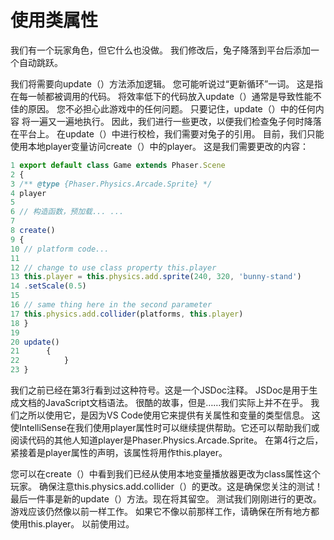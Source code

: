 # 使用类属性

我们有一个玩家角色，但它什么也没做。
我们修改后，兔子降落到平台后添加一个自动跳跃。

我们将需要向update（）方法添加逻辑。 您可能听说过“更新循环”一词。
这是指在每一帧都被调用的代码。 将效率低下的代码放入update（）通常是导致性能不佳的原因。
您不必担心此游戏中的任何问题。 只要记住，update（）中的任何内容
将一遍又一遍地执行。
因此，我们进行一些更改，以便我们检查兔子何时降落在平台上。
在update（）中进行校检，我们需要对兔子的引用。 目前，我们只能使用本地player变量访问create（）中的player。
这是我们需要更改的内容：

```javascript
1 export default class Game extends Phaser.Scene
2 {
3 /** @type {Phaser.Physics.Arcade.Sprite} */
4 player
5
6 // 构造函数，预加载... ...
7
8 create()
9 {
10 // platform code...
11
12 // change to use class property this.player
13 this.player = this.physics.add.sprite(240, 320, 'bunny-stand')
14 .setScale(0.5)
15
16 // same thing here in the second parameter
17 this.physics.add.collider(platforms, this.player)
18 }
19
20 update()
21 		{
22 			}
23 }
```

我们之前已经在第3行看到过这种符号。这是一个JSDoc注释。 JSDoc是用于生成文档的JavaScript文档语法。
很酷的故事，但是……我们实际上并不在乎。
我们之所以使用它，是因为VS Code使用它来提供有关属性和变量的类型信息。
这使IntelliSense在我们使用player属性时可以继续提供帮助。它还可以帮助我们或阅读代码的其他人知道player是Phaser.Physics.Arcade.Sprite。
在第4行之后，紧接着是player属性的声明，该属性将用作this.player。

您可以在create（）中看到我们已经从使用本地变量播放器更改为class属性这个玩家。
确保注意this.physics.add.collider（）的更改。这是确保您关注的测试！
最后一件事是新的update（）方法。现在将其留空。
测试我们刚刚进行的更改。游戏应该仍然像以前一样工作。
如果它不像以前那样工作，请确保在所有地方都使用this.player。
以前使用过。